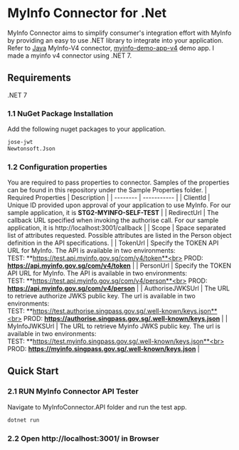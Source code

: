 # MyInfo Connector for .Net

MyInfo Connector aims to simplify consumer's integration effort with MyInfo by providing an easy to use .NET library to integrate into your application.
Refer to [Java](https://github.com/singpass/myinfo-connector-v4-java) MyInfo-V4 connector, [myinfo-demo-app-v4](https://github.com/singpass/myinfo-demo-app-v4) demo app. 
 I made a myinfo v4 connector using .NET 7.

## Requirements

.NET 7

### 1.1 NuGet Package Installation

Add the following nuget packages to your application.

```xml
jose-jwt
Newtonsoft.Json
```

### 1.2 Configuration properties

You are required to pass properties to connector. Samples of the properties can be found in this repository under the Sample Properties folder.
| Required Properties | Description |
| -------- | ----------- |
| ClientId | Unique ID provided upon approval of your application to use MyInfo. For our sample application, it is **STG2-MYINFO-SELF-TEST** |
| RedirectUrl | The callback URL specified when invoking the authorise call. For our sample application, it is http://localhost:3001/callback |
| Scope | Space separated list of attributes requested. Possible attributes are listed in the Person object definition in the API specifications. |
| TokenUrl | Specify the TOKEN API URL for MyInfo. The API is available in two environments:<br> TEST: **https://test.api.myinfo.gov.sg/com/v4/token**<br> PROD:  **https://api.myinfo.gov.sg/com/v4/token** |
| PersonUrl | Specify the TOKEN API URL for MyInfo. The API is available in two environments:<br> TEST: **https://test.api.myinfo.gov.sg/com/v4/person**<br> PROD:  **https://api.myinfo.gov.sg/com/v4/person** |
| AuthoriseJWKSUrl | The URL to retrieve authorize JWKS public key. The url is available in two environments:<br> TEST: **https://test.authorise.singpass.gov.sg/.well-known/keys.json**<br> PROD:  **https://authorise.singpass.gov.sg/.well-known/keys.json** |
| MyInfoJWKSUrl | The URL to retrieve Myinfo JWKS public key. The url is available in two environments:<br> TEST: **https://test.myinfo.singpass.gov.sg/.well-known/keys.json**<br> PROD:  **https://myinfo.singpass.gov.sg/.well-known/keys.json** |


## Quick Start

### 2.1 RUN MyInfo Connector API Tester

Navigate to MyInfoConnector.API folder and run the test app.

```cmd
dotnet run
```

### 2.2 Open http://localhost:3001/ in Browser

